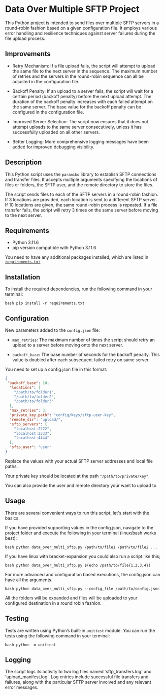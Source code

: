 # Data Over Multiple SFTP Project

This Python project is intended to send files over multiple SFTP servers in a round-robin fashion based on a given configuration file. It employs various error handling and resilience techniques against server failures during the file upload process. 

## Improvements

- Retry Mechanism: If a file upload fails, the script will attempt to upload the same file to the next server in the sequence. The maximum number of retries and the servers in the round-robin sequence can all be adjusted in the configuration file.

- Backoff Penalty: If an upload to a server fails, the script will wait for a certain period (backoff penalty) before the next upload attempt. The duration of the backoff penalty increases with each failed attempt on the same server. The base value for the backoff penalty can be configured in the configuration file.

- Improved Server Selection: The script now ensures that it does not attempt uploads to the same server consecutively, unless it has successfully uploaded on all other servers.

- Better Logging: More comprehensive logging messages have been added for improved debugging visibility.

## Description

This Python script uses the `paramiko` library to establish SFTP connections and transfer files. It accepts multiple arguments specifying the locations of files or folders, the SFTP user, and the remote directory to store the files.

The script sends files to each of the SFTP servers in a round-robin fashion. If 3 locations are provided, each location is sent to a different SFTP server. If 10 locations are given, the same round-robin process is repeated. If a file transfer fails, the script will retry 3 times on the same server before moving to the next server.

## Requirements

- Python 3.11.6
- pip version compatible with Python 3.11.6

You need to have any additional packages installed, which are listed in [`requirements.txt`](./requirements.txt)

## Installation

To install the required dependencies, run the following command in your terminal:

``bash pip install -r requirements.txt``

## Configuration

New parameters added to the `config.json` file:

- `max_retries`: The maximum number of times the script should retry an upload to a server before moving onto the next server.

- `backoff_base`: The base number of seconds for the backoff penalty. This value is doubled after each subsequent failed retry on same server.

You need to set up a config.json file in this format:

```json 
{ 
 "backoff_base": 10,
  "locations": [
    "/path/to/folder1",
    "/path/to/folder2",
    "/path/to/folder3"
  ],
  "max_retries": 3,
  "private_key_path": "config/keys/sftp-user-key",
  "remote_dir": "upload/",
  "sftp_servers": [
    "localhost:2222",
    "localhost:3333",
    "localhost:4444"
  ],
  "sftp_user": "user"
}
  ```

Replace the values with your actual SFTP server addresses and local file paths.

Your private key should be located at the path `"/path/to/private/key"`.

You can also provide the user and remote directory your want to upload to.

## Usage

There are several convenient ways to run this script, let's start with the basics.

If you have provided supporting values in the config.json, navigate to the project folder and execute the following in your terminal (linux/bash works best):

``bash python data_over_multi_sftp.py /path/to/file1 /path/to/file2 ...``

If you have linux with bracket-expansion you could also run a script like this;

``bash python data_over_multi_sftp.py $(echo /path/to/file{1,2,3,4})``

For more advanced and configuration based executions, the config.json can have all the arguments.

``bash python data_over_multi_sftp.py --config_file /path/to/config.json``

All the folders will be expanded and files will be uploaded to your configured destination in a round robin fashion.

## Testing

Tests are written using Python’s built-in `unittest` module. You can run the tests using the following command in your terminal:

``bash python -m unittest``

## Logging

The script logs its activity to two log files named 'sftp_transfers.log' and 'upload_manifest.log'. Log entries include successful file transfers and failures, along with the particular SFTP server involved and any relevant error messages.
